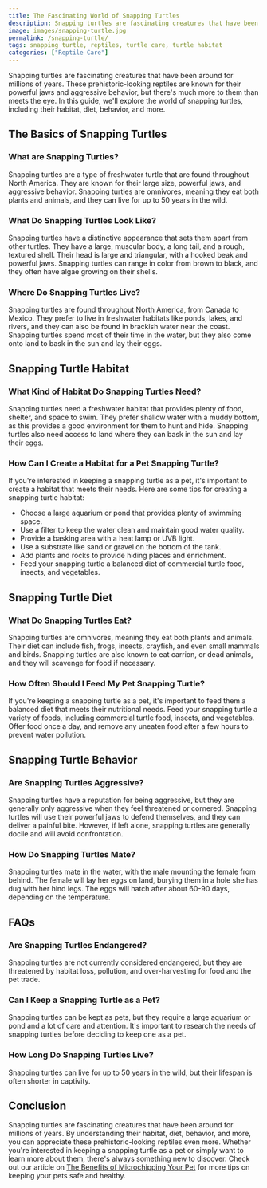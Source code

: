 ```yaml
---
title: The Fascinating World of Snapping Turtles
description: Snapping turtles are fascinating creatures that have been around for millions of years. In this guide, we'll explore the world of snapping turtles, including their habitat, diet, behavior, and more.
image: images/snapping-turtle.jpg
permalink: /snapping-turtle/
tags: snapping turtle, reptiles, turtle care, turtle habitat
categories: ["Reptile Care"]
---
```


Snapping turtles are fascinating creatures that have been around for millions of years. These prehistoric-looking reptiles are known for their powerful jaws and aggressive behavior, but there's much more to them than meets the eye. In this guide, we'll explore the world of snapping turtles, including their habitat, diet, behavior, and more.

## The Basics of Snapping Turtles

### What are Snapping Turtles?

Snapping turtles are a type of freshwater turtle that are found throughout North America. They are known for their large size, powerful jaws, and aggressive behavior. Snapping turtles are omnivores, meaning they eat both plants and animals, and they can live for up to 50 years in the wild.

### What Do Snapping Turtles Look Like?

Snapping turtles have a distinctive appearance that sets them apart from other turtles. They have a large, muscular body, a long tail, and a rough, textured shell. Their head is large and triangular, with a hooked beak and powerful jaws. Snapping turtles can range in color from brown to black, and they often have algae growing on their shells.

### Where Do Snapping Turtles Live?

Snapping turtles are found throughout North America, from Canada to Mexico. They prefer to live in freshwater habitats like ponds, lakes, and rivers, and they can also be found in brackish water near the coast. Snapping turtles spend most of their time in the water, but they also come onto land to bask in the sun and lay their eggs.

## Snapping Turtle Habitat

### What Kind of Habitat Do Snapping Turtles Need?

Snapping turtles need a freshwater habitat that provides plenty of food, shelter, and space to swim. They prefer shallow water with a muddy bottom, as this provides a good environment for them to hunt and hide. Snapping turtles also need access to land where they can bask in the sun and lay their eggs.

### How Can I Create a Habitat for a Pet Snapping Turtle?

If you're interested in keeping a snapping turtle as a pet, it's important to create a habitat that meets their needs. Here are some tips for creating a snapping turtle habitat:

- Choose a large aquarium or pond that provides plenty of swimming space.
- Use a filter to keep the water clean and maintain good water quality.
- Provide a basking area with a heat lamp or UVB light.
- Use a substrate like sand or gravel on the bottom of the tank.
- Add plants and rocks to provide hiding places and enrichment.
- Feed your snapping turtle a balanced diet of commercial turtle food, insects, and vegetables.

## Snapping Turtle Diet

### What Do Snapping Turtles Eat?

Snapping turtles are omnivores, meaning they eat both plants and animals. Their diet can include fish, frogs, insects, crayfish, and even small mammals and birds. Snapping turtles are also known to eat carrion, or dead animals, and they will scavenge for food if necessary.

### How Often Should I Feed My Pet Snapping Turtle?

If you're keeping a snapping turtle as a pet, it's important to feed them a balanced diet that meets their nutritional needs. Feed your snapping turtle a variety of foods, including commercial turtle food, insects, and vegetables. Offer food once a day, and remove any uneaten food after a few hours to prevent water pollution.

## Snapping Turtle Behavior

### Are Snapping Turtles Aggressive?

Snapping turtles have a reputation for being aggressive, but they are generally only aggressive when they feel threatened or cornered. Snapping turtles will use their powerful jaws to defend themselves, and they can deliver a painful bite. However, if left alone, snapping turtles are generally docile and will avoid confrontation.

### How Do Snapping Turtles Mate?

Snapping turtles mate in the water, with the male mounting the female from behind. The female will lay her eggs on land, burying them in a hole she has dug with her hind legs. The eggs will hatch after about 60-90 days, depending on the temperature.

## FAQs

### Are Snapping Turtles Endangered?

Snapping turtles are not currently considered endangered, but they are threatened by habitat loss, pollution, and over-harvesting for food and the pet trade.

### Can I Keep a Snapping Turtle as a Pet?

Snapping turtles can be kept as pets, but they require a large aquarium or pond and a lot of care and attention. It's important to research the needs of snapping turtles before deciding to keep one as a pet.

### How Long Do Snapping Turtles Live?

Snapping turtles can live for up to 50 years in the wild, but their lifespan is often shorter in captivity.

## Conclusion

Snapping turtles are fascinating creatures that have been around for millions of years. By understanding their habitat, diet, behavior, and more, you can appreciate these prehistoric-looking reptiles even more. Whether you're interested in keeping a snapping turtle as a pet or simply want to learn more about them, there's always something new to discover. Check out our article on [The Benefits of Microchipping Your Pet](https://forpetswithlove.com/benefits-of-microchipping-your-pet/) for more tips on keeping your pets safe and healthy.